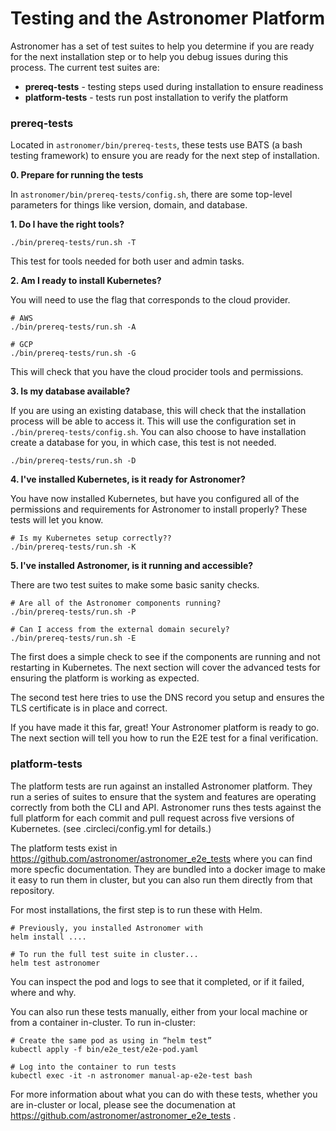 # Testing and the Astronomer Platform

Astronomer has a set of test suites to help you
determine if you are ready for the next installation step
or to help you debug issues during this process.
The current test suites are:

- __prereq-tests__ - testing steps used during installation to ensure readiness
- __platform-tests__ - tests run post installation to verify the platform


### prereq-tests

Located in `astronomer/bin/prereq-tests`, these tests use
BATS (a bash testing framework) to ensure you are ready
for the next step of installation.


__0. Prepare for running the tests__

In `astronomer/bin/prereq-tests/config.sh`, there are some
top-level parameters for things like version, domain, and database.


__1. Do I have the right tools?__

```shell
./bin/prereq-tests/run.sh -T
```

This test for tools needed for both user and admin tasks.


__2. Am I ready to install Kubernetes?__

You will need to use the flag that corresponds to the cloud provider.

```shell
# AWS
./bin/prereq-tests/run.sh -A

# GCP
./bin/prereq-tests/run.sh -G
```

This will check that you have the cloud procider tools and permissions.


__3. Is my database available?__

If you are using an existing database, this will check that the installation
process will be able to access it. This will use the configuration set in
`./bin/prereq-tests/config.sh`. You can also choose to have installation
create a database for you, in which case, this test is not needed.

```shell
./bin/prereq-tests/run.sh -D
```


__4. I've installed Kubernetes, is it ready for Astronomer?__

You have now installed Kubernetes, but have you configured
all of the permissions and requirements for Astronomer to install properly?
These tests will let you know.

```shell
# Is my Kubernetes setup correctly??
./bin/prereq-tests/run.sh -K
```


__5. I've installed Astronomer, is it running and accessible?__

There are two test suites to make some basic sanity checks.

```shell
# Are all of the Astronomer components running?
./bin/prereq-tests/run.sh -P

# Can I access from the external domain securely?
./bin/prereq-tests/run.sh -E
```

The first does a simple check to see if the components are
running and not restarting in Kubernetes.
The next section will cover the advanced tests
for ensuring the platform is working as expected.

The second test here tries to use the DNS record you setup
and ensures the TLS certificate is in place and correct.

If you have made it this far, great!
Your Astronomer platform is ready to go.
The next section will tell you how to
run the E2E test for a final verification.


### platform-tests

The platform tests are run against an installed Astronomer platform.
They run a series of suites to ensure that the system and features
are operating correctly from both the CLI and API.
Astronomer runs thes tests against the full platform
for each commit and pull request across five versions of Kubernetes.
(see .circleci/config.yml for details.)

The platform tests exist in https://github.com/astronomer/astronomer_e2e_tests
where you can find more specfic documentation.
They are bundled into a docker image to make it easy to run them
in cluster, but you can also run them directly from that repository.

For most installations, the first step is to run these with Helm.

```shell
# Previously, you installed Astronomer with
helm install ....

# To run the full test suite in cluster...
helm test astronomer
```

You can inspect the pod and logs to see that it completed,
or if it failed, where and why.

You can also run these tests manually, either from your local machine
or from a container in-cluster. To run in-cluster:

```shell
# Create the same pod as using in “helm test”
kubectl apply -f bin/e2e_test/e2e-pod.yaml

# Log into the container to run tests
kubectl exec -it -n astronomer manual-ap-e2e-test bash
```

For more information about what you can do with these
tests, whether you are in-cluster or local,
please see the documenation at
https://github.com/astronomer/astronomer_e2e_tests
.





